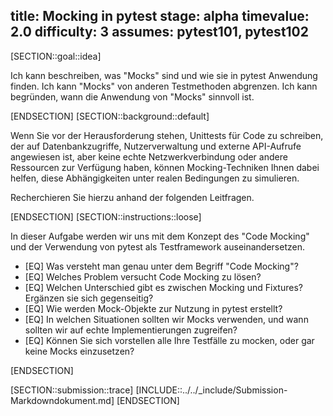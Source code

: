 title: Mocking in pytest
stage: alpha
timevalue: 2.0
difficulty: 3
assumes: pytest101, pytest102
---

[SECTION::goal::idea]

Ich kann beschreiben, was "Mocks" sind und wie sie in pytest Anwendung finden.
Ich kann "Mocks" von anderen Testmethoden abgrenzen.
Ich kann begründen, wann die Anwendung von "Mocks" sinnvoll ist.

[ENDSECTION]
[SECTION::background::default]

Wenn Sie vor der Herausforderung stehen, Unittests für Code zu schreiben, der auf Datenbankzugriffe,
Nutzerverwaltung und externe API-Aufrufe angewiesen ist, aber keine echte Netzwerkverbindung oder
andere Ressourcen zur Verfügung haben, können Mocking-Techniken Ihnen dabei helfen, diese
Abhängigkeiten unter realen Bedingungen zu simulieren.

Recherchieren Sie hierzu anhand der folgenden Leitfragen.

[ENDSECTION]
[SECTION::instructions::loose]

In dieser Aufgabe werden wir uns mit dem Konzept des "Code Mocking" und der Verwendung von pytest
als Testframework auseinandersetzen.

- [EQ] Was versteht man genau unter dem Begriff "Code Mocking"?
- [EQ] Welches Problem versucht Code Mocking zu lösen?
- [EQ] Welchen Unterschied gibt es zwischen Mocking und Fixtures?
   Ergänzen sie sich gegenseitig?
- [EQ] Wie werden Mock-Objekte zur Nutzung in pytest erstellt?
- [EQ] In welchen Situationen sollten wir Mocks verwenden, und wann sollten wir auf echte
   Implementierungen zugreifen?
- [EQ] Können Sie sich vorstellen alle Ihre Testfälle zu mocken, oder gar keine Mocks einzusetzen?

[ENDSECTION]

[SECTION::submission::trace]
[INCLUDE::../../_include/Submission-Markdowndokument.md]
[ENDSECTION]
